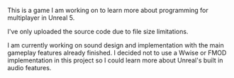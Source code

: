 This is a game I am working on to learn more about programming for multiplayer in Unreal 5.

I've only uploaded the source code due to file size limitations.

I am currently working on sound design and implementation with the main gameplay features already finished.
I decided not to use a Wwise or FMOD implementation in this project so I could learn more about Unreal's built in audio features.

